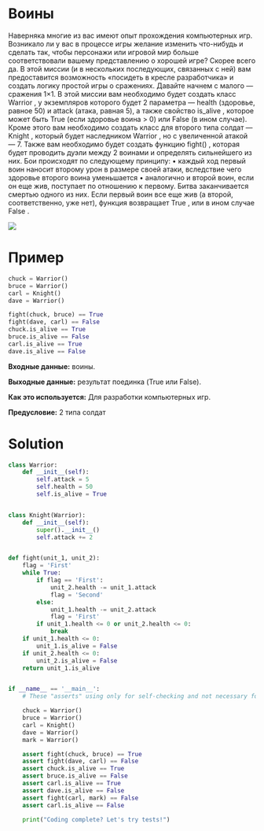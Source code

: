 # Воины

Наверняка многие из вас имеют опыт прохождения компьютерных игр. Возникало ли у вас в процессе игры желание изменить
что-нибудь и сделать так, чтобы персонажи или игровой мир больше соответствовали вашему представлению о хорошей игре?
Скорее всего да. В этой миссии (и в нескольких последующих, связанных с ней) вам предоставится возможность «посидеть в
кресле разработчика» и создать логику простой игры о сражениях. Давайте начнем с малого — сражения 1×1. В этой миссии
вам необходимо будет создать класс Warrior , у экземпляров которого будет 2 параметра — health (здоровье, равное 50) и
attack (атака, равная 5), а также свойство is_alive , которое может быть True (если здоровье воина > 0) или False (в
ином случае). Кроме этого вам необходимо создать класс для второго типа солдат — Knight , который будет наследником
Warrior , но с увеличенной атакой — 7. Также вам необходимо будет создать функцию fight() , которая будет проводить
дуэли между 2 воинами и определять сильнейшего из них. Бои происходят по следующему принципу:
• каждый ход первый воин наносит второму урон в размере своей атаки, вследствие чего здоровье второго воина уменьшается
• аналогично и второй воин, если он еще жив, поступает по отношению к первому. Битва заканчивается смертью одного из
них. Если первый воин все еще жив (а второй, соответственно, уже нет), функция возвращает True , или в ином случае False
.

![](https://d17mnqrx9pmt3e.cloudfront.net/media/missions/media/4e0dd625813446a595c6f45e5033d355/warrior.png)

# Пример

```python
chuck = Warrior()
bruce = Warrior()
carl = Knight()
dave = Warrior()

fight(chuck, bruce) == True
fight(dave, carl) == False
chuck.is_alive == True
bruce.is_alive == False
carl.is_alive == True
dave.is_alive == False
```

**Входные данные:** воины.

**Выходные данные:** результат поединка (True или False).

**Как это используется:** Для разработки компьютерных игр.

**Предусловие:** 2 типа солдат

# Solution

```python
class Warrior:
    def __init__(self):
        self.attack = 5
        self.health = 50
        self.is_alive = True


class Knight(Warrior):
    def __init__(self):
        super().__init__()
        self.attack += 2


def fight(unit_1, unit_2):
    flag = 'First'
    while True:
        if flag == 'First':
            unit_2.health -= unit_1.attack
            flag = 'Second'
        else:
            unit_1.health -= unit_2.attack
            flag = 'First'
        if unit_1.health <= 0 or unit_2.health <= 0:
            break
    if unit_1.health <= 0:
        unit_1.is_alive = False
    if unit_2.health <= 0:
        unit_2.is_alive = False
    return unit_1.is_alive


if __name__ == '__main__':
    # These "asserts" using only for self-checking and not necessary for auto-testing

    chuck = Warrior()
    bruce = Warrior()
    carl = Knight()
    dave = Warrior()
    mark = Warrior()

    assert fight(chuck, bruce) == True
    assert fight(dave, carl) == False
    assert chuck.is_alive == True
    assert bruce.is_alive == False
    assert carl.is_alive == True
    assert dave.is_alive == False
    assert fight(carl, mark) == False
    assert carl.is_alive == False

    print("Coding complete? Let's try tests!")

```
